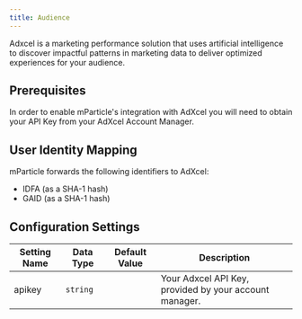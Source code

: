 ```yaml
---
title: Audience
---
```


Adxcel is a marketing performance solution that uses artificial intelligence to discover impactful patterns in marketing data to deliver optimized experiences for your audience.

## Prerequisites 

In order to enable mParticle's integration with AdXcel you will need to obtain your API Key from your AdXcel Account Manager.

## User Identity Mapping

mParticle forwards the following identifiers to AdXcel:

* IDFA (as a SHA-1 hash)
* GAID (as a SHA-1 hash)

## Configuration Settings

Setting Name| Data Type | Default Value | Description
|---|---|---|---|
apikey| `string` | | Your Adxcel API Key, provided by your account manager.